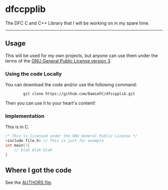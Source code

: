 # dfccpplib
The DFC C and C++ Library that I will be working on in my spare time.
***
## Usage
This will be used for my own projects, but anyone can use them under the terms of the [GNU General Public License version 3](https://www.gnu.org/licenses/gpl-3.0.html).
### Using the code Locally
You can download the code and/or use the following command:
```
		git clone https://github.com/DamieFC/dfccpplib.git
```
Then you can use it to your heart's content!
### Implementation
This is in C.
```c
/* This is licensed under the GNU General Public License */
<include file.h> // This is just for example
int main(){
	// blah blah blah
}
```
## Where I got the code
See the [AUTHORS file](/AUTHORS.md).

